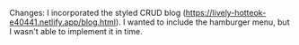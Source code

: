 Changes: I incorporated the styled CRUD blog (https://lively-hotteok-e40441.netlify.app/blog.html). I wanted to include the hamburger menu, but I wasn't able to implement it in time.